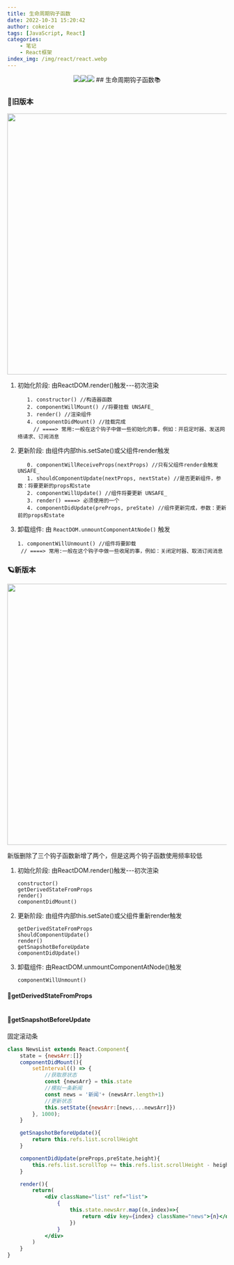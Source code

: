 ```yaml
---
title: 生命周期钩子函数
date: 2022-10-31 15:20:42
author: cokeice
tags: [JavaScript, React]
categories: 
    - 笔记
    - React框架
index_img: /img/react/react.webp
---
```


<p align='center'>
<a href="https://www.github.com/Cokeic" target="_blank"><img src="https://img.shields.io/badge/Github-@可乐冰-f3e1e1.svg?style=flat-square&logo=Github&logoColor=181717"></a><a href="https://www.gitee.com/Cokeice" target="_blank"><img src="https://img.shields.io/badge/Gitee-@可乐冰-f3e1e1.svg?style=flat-square&logo=Gitee&logoColor=C71D23"></a><a href="https://cokeice.gitee.io/img/wechat/wx.png" target="_blank"><img src="https://img.shields.io/badge/微信-@LNFeng-f3e1e1.svg?style=flat-square&logo=WeChat"></a>
## 生命周期钩子函数📚

### 👊旧版本

<img src="https://cokeiceimg-1313926630.cos.ap-beijing.myqcloud.com/img/react_shengmingzhouqi1.png" style="width: 600px"/>

1. 初始化阶段: 由ReactDOM.render()触发---初次渲染
                                   
          1. constructor() //构造器函数
          2. componentWillMount() //将要挂载 UNSAFE_
          3. render() //渲染组件
          4. componentDidMount() //挂载完成
          	// ====> 常用:一般在这个钩子中做一些初始化的事，例如：开启定时器、发送网络请求、订阅消息

2. 更新阶段: 由组件内部this.setSate()或父组件render触发
                   

          0. componentWillReceiveProps(nextProps) //只有父组件render会触发 UNSAFE_
          1. shouldComponentUpdate(nextProps, nextState) //是否更新组件，参数：将要更新的props和state
          2. componentWillUpdate() //组件将要更新 UNSAFE_
          3. render() ====> 必须使用的一个
          4. componentDidUpdate(preProps, preState) //组件更新完成，参数：更新前的props和state

3. 卸载组件: 由 `ReactDOM.unmountComponentAtNode()` 触发

   ```
   1. componentWillUnmount() //组件将要卸载 
   	// ====> 常用:一般在这个钩子中做一些收尾的事，例如：关闭定时器、取消订阅消息
   ```

### 🪐新版本

<img src="https://cokeiceimg-1313926630.cos.ap-beijing.myqcloud.com/img/react_shengmingzhouqi2.png" style="width: 600px"/>

新版删除了三个钩子函数新增了两个，但是这两个钩子函数使用频率较低

1. 初始化阶段: 由ReactDOM.render()触发---初次渲染

      ```
      constructor()
      getDerivedStateFromProps 
      render()
      componentDidMount() 
      ```

2. 更新阶段: 由组件内部this.setSate()或父组件重新render触发

      ```
      getDerivedStateFromProps
      shouldComponentUpdate()
      render()
      getSnapshotBeforeUpdate
      componentDidUpdate()
      ```

3. 卸载组件: 由ReactDOM.unmountComponentAtNode()触发

      ```
      componentWillUnmount()
      ```

#### 📌getDerivedStateFromProps

```jsx
```



#### 🎯getSnapshotBeforeUpdate

固定滚动条

```jsx
class NewsList extends React.Component{
    state = {newsArr:[]}
    componentDidMount(){
        setInterval(() => {
            //获取原状态
            const {newsArr} = this.state
            //模拟一条新闻
            const news = '新闻'+ (newsArr.length+1)
            //更新状态
            this.setState({newsArr:[news,...newsArr]})
        }, 1000);
    }

    getSnapshotBeforeUpdate(){
        return this.refs.list.scrollHeight
    }

    componentDidUpdate(preProps,preState,height){
        this.refs.list.scrollTop += this.refs.list.scrollHeight - height
    }

    render(){
        return(
            <div className="list" ref="list">
                {
                    this.state.newsArr.map((n,index)=>{
                        return <div key={index} className="news">{n}</div>
                    })
                }
            </div>
        )
    }
}
```

